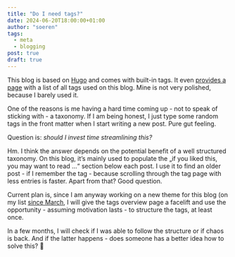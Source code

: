 ```yaml
---
title: "Do I need tags?"
date: 2024-06-20T18:00:00+01:00
author: "soeren"
tags: 
  - meta 
  - blogging
post: true
draft: true
---
```


This blog is based on [Hugo](/tags/hugo) and comes with built-in tags. It even [provides a page](/tags) with a list of all tags used on this blog. Mine is not very polished, because I barely used it. 

One of the reasons is me having a hard time coming up - not to speak of sticking with - a taxonomy. If I am being honest, I just type some random tags in the front matter when I start writing a new post. Pure gut feeling. 

Question is: *should I invest time streamlining this?* 

Hm. I think the answer depends on the potential benefit of a well structured taxonomy. On this blog, it’s mainly used to populate the „if you liked this, you may want to read …“ section below each post. I use it to find an older post - if I remember the tag - because scrolling through the tag page with less entries is faster. Apart from that? Good question. 

Current plan is, since I am anyway working on a new theme for this blog (on my list [since March](/2024/march-2024), I will give the tags overview page a facelift and use the opportunity - assuming motivation lasts - to structure the tags, at least once. 

In a few months, I will check if I was able to follow the structure or if chaos is back. And if the latter happens - does someone has a better idea how to solve this? 🤔